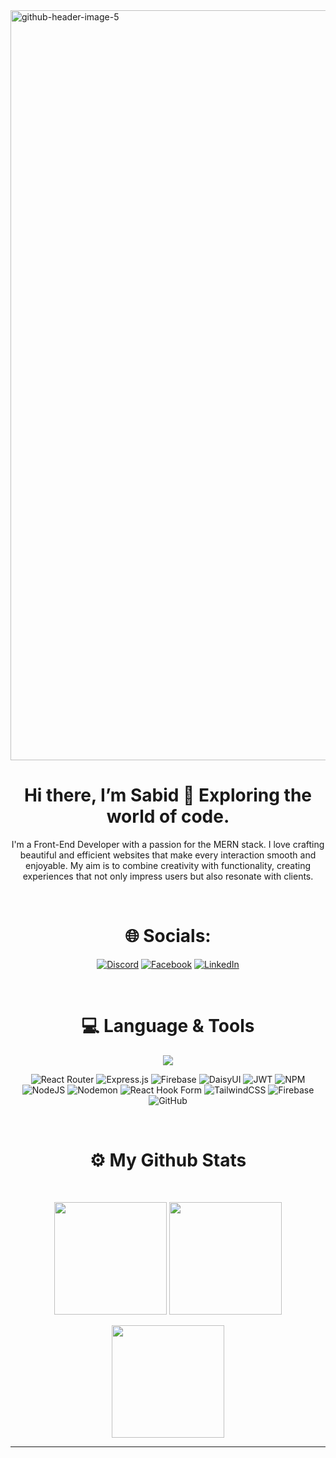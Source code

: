 <img width="1200" src="https://i.ibb.co/7tbDM2L/github-header-image-5.png" alt="github-header-image-5" border="0">

<br>

<p align="center">
  <h1 align="center">Hi there, I’m Sabid 🚀 Exploring the world of code.</h1>
</p>
<p align="center">I'm a Front-End Developer with a passion for the MERN stack. I love crafting beautiful and efficient websites that make every interaction smooth and enjoyable. My aim is to combine creativity with functionality, creating experiences that not only impress users but also resonate with clients.
</p>

<br>

<h1 align="center">
  🌐 Socials:
</h1>
<div align="center">

[![Discord](https://img.shields.io/badge/Discord-%237289DA.svg?logo=discord&logoColor=white)](https://discord.gg/s.f.tanim) [![Facebook](https://img.shields.io/badge/Facebook-%231877F2.svg?logo=Facebook&logoColor=white)](https://www.facebook.com/sabid.farhan.tanim.2024) [![LinkedIn](https://img.shields.io/badge/LinkedIn-%230077B5.svg?logo=linkedin&logoColor=white)](https://www.linkedin.com/in/sabid-farhan-tanim)

</div>
<br>

<h1 align="center">
  💻 Language & Tools
</h1>

<p align="center">
  <a href="https://skillicons.dev">
    <img src="https://skillicons.dev/icons?i=html,css,js,mongodb,netlify,nodejs,npm,react,vercel" />
  </a>
</p>

<div align="center">

![React Router](https://img.shields.io/badge/React_Router-CA4245?style=for-the-badge&logo=react-router&logoColor=white) ![Express.js](https://img.shields.io/badge/express.js-%23404d59.svg?style=for-the-badge&logo=express&logoColor=%2361DAFB) ![Firebase](https://img.shields.io/badge/firebase-%23039BE5.svg?style=for-the-badge&logo=firebase) ![DaisyUI](https://img.shields.io/badge/daisyui-5A0EF8?style=for-the-badge&logo=daisyui&logoColor=white) ![JWT](https://img.shields.io/badge/JWT-black?style=for-the-badge&logo=JSON%20web%20tokens) ![NPM](https://img.shields.io/badge/NPM-%23CB3837.svg?style=for-the-badge&logo=npm&logoColor=white) ![NodeJS](https://img.shields.io/badge/node.js-6DA55F?style=for-the-badge&logo=node.js&logoColor=white) ![Nodemon](https://img.shields.io/badge/NODEMON-%23323330.svg?style=for-the-badge&logo=nodemon&logoColor=%BBDEAD) ![React Hook Form](https://img.shields.io/badge/React%20Hook%20Form-%23EC5990.svg?style=for-the-badge&logo=reacthookform&logoColor=white) ![TailwindCSS](https://img.shields.io/badge/tailwindcss-%2338B2AC.svg?style=for-the-badge&logo=tailwind-css&logoColor=white) ![Firebase](https://img.shields.io/badge/firebase-a08021?style=for-the-badge&logo=firebase&logoColor=ffcd34) ![GitHub](https://img.shields.io/badge/github-%23121011.svg?style=for-the-badge&logo=github&logoColor=white)

</div>
<br>

<h1 align="center">
  ⚙️ My Github Stats
</h1>
<br>
<p align = "center">
  <img height="180em"  src = "https://github-readme-stats.vercel.app/api?username=SFTanim&theme=onedark&hide_border=false&include_all_commits=true&count_private=true">
  <img height="180em" src = "https://github-readme-streak-stats.herokuapp.com/?user=SFTanim&theme=onedark&hide_border=false">
</p>
<p align = "center">
 <img height="180em"  src="https://github-readme-stats.vercel.app/api/top-langs/?username=SFTanim&theme=onedark&hide_border=false&include_all_commits=true&count_private=true&layout=compact" />
</p>

---
